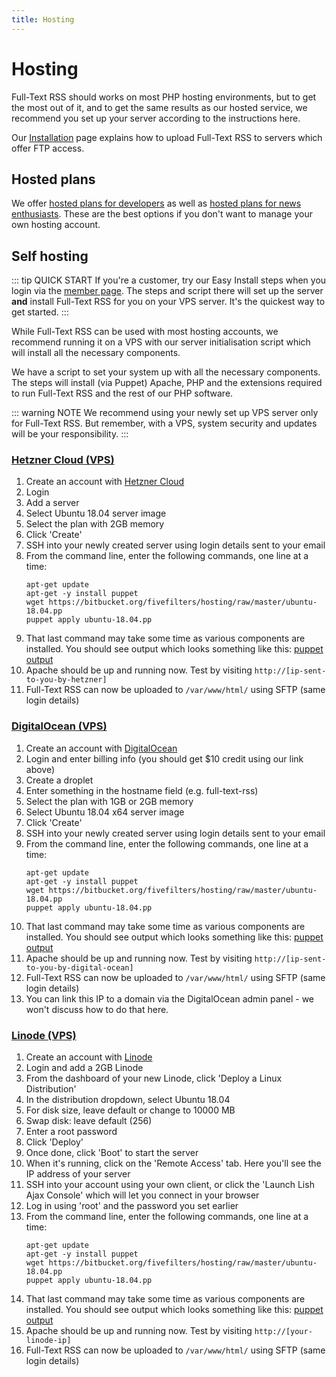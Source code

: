 ```yaml
---
title: Hosting
---
```


# Hosting

Full-Text RSS should works on most PHP hosting environments, but to get the most out of it, and to get the same results as our hosted service, we recommend you set up your server according to the instructions here.

Our [Installation](/full-text-rss/installing.html) page explains how to upload Full-Text RSS to servers which offer FTP access.

## Hosted plans

We offer [hosted plans for developers](https://market.mashape.com/fivefilters/full-text-rss) as well as [hosted plans for news enthusiasts](http://fivefilters.org/content-only/#section-pricing). These are the best options if you don't want to manage your own hosting account.

## Self hosting

::: tip QUICK START
If you're a customer, try our Easy Install steps when you login via the [member page](https://member.fivefilters.org/). The steps and script there will set up the server **and** install Full-Text RSS for you on your VPS server. It's the quickest way to get started.
:::

While Full-Text RSS can be used with most hosting accounts, we recommend running it on a VPS with our server initialisation script which will install all the necessary components.

We have a script to set your system up with all the necessary components. The steps will install (via Puppet) Apache, PHP and the extensions required to run Full-Text RSS and the rest of our PHP software.

::: warning NOTE
We recommend using your newly set up VPS server only for Full-Text RSS. But remember, with a VPS, system security and updates will be your responsibility.
:::

### [Hetzner Cloud (VPS)](https://www.hetzner.com/cloud)

1. Create an account with [Hetzner Cloud](https://www.hetzner.com/cloud)
1. Login
1. Add a server
1. Select Ubuntu 18.04 server image
1. Select the plan with 2GB memory
1. Click 'Create'
1. SSH into your newly created server using login details sent to your email
1. From the command line, enter the following commands, one line at a time: 
    ```
    apt-get update
    apt-get -y install puppet
    wget https://bitbucket.org/fivefilters/hosting/raw/master/ubuntu-18.04.pp
    puppet apply ubuntu-18.04.pp
    ```
1. That last command may take some time as various components are installed. You should see output which looks something like this: [puppet output](https://bitbucket.org/fivefilters/hosting/src/master/puppet-output.txt)
1. Apache should be up and running now. Test by visiting 
`http://[ip-sent-to-you-by-hetzner]`
1. Full-Text RSS can now be uploaded to `/var/www/html/` using SFTP (same login details)


### [DigitalOcean (VPS)](https://www.digitalocean.com/?refcode=53aa778d0c4a)

1. Create an account with [DigitalOcean](https://www.digitalocean.com/?refcode=53aa778d0c4a)
1. Login and enter billing info (you should get $10 credit using our link above)
1. Create a droplet
1. Enter something in the hostname field (e.g. full-text-rss)
1. Select the plan with 1GB or 2GB memory
1. Select Ubuntu 18.04 x64 server image
1. Click 'Create'
1. SSH into your newly created server using login details sent to your email
1. From the command line, enter the following commands, one line at a time: 
    ```
    apt-get update
    apt-get -y install puppet
    wget https://bitbucket.org/fivefilters/hosting/raw/master/ubuntu-18.04.pp
    puppet apply ubuntu-18.04.pp
    ```
1. That last command may take some time as various components are installed. You should see output which looks something like this: [puppet output](https://bitbucket.org/fivefilters/hosting/src/master/puppet-output.txt)
1. Apache should be up and running now. Test by visiting `http://[ip-sent-to-you-by-digital-ocean]`
1. Full-Text RSS can now be uploaded to `/var/www/html/` using SFTP (same login details)
1. You can link this IP to a domain via the DigitalOcean admin panel - we won't discuss how to do that here.

### [Linode (VPS)](http://www.linode.com/?r=f97d3f09cdc72c58fb35d3382796a7d57e8e8664)

1. Create an account with [Linode](http://www.linode.com/?r=f97d3f09cdc72c58fb35d3382796a7d57e8e8664)
1. Login and add a 2GB Linode
1. From the dashboard of your new Linode, click 'Deploy a Linux Distribution'
1. In the distribution dropdown, select Ubuntu 18.04
1. For disk size, leave default or change to 10000 MB
1. Swap disk: leave default (256)
1. Enter a root password
1. Click 'Deploy'
1. Once done, click 'Boot' to start the server
1. When it's running, click on the 'Remote Access' tab. Here you'll see the IP address of your server
1. SSH into your account using your own client, or click the 'Launch Lish Ajax Console' which will let you connect in your browser
1. Log in using 'root' and the password you set earlier
1. From the command line, enter the following commands, one line at a time: 
    ```
    apt-get update
    apt-get -y install puppet
    wget https://bitbucket.org/fivefilters/hosting/raw/master/ubuntu-18.04.pp
    puppet apply ubuntu-18.04.pp
    ```
1. That last command may take some time as various components are installed. You should see output which looks something like this: [puppet output](https://bitbucket.org/fivefilters/hosting/src/master/puppet-output.txt)
1. Apache should be up and running now. Test by visiting `http://[your-linode-ip]`
1. Full-Text RSS can now be uploaded to `/var/www/html/` using SFTP (same login details)

